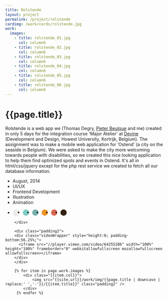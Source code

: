```yaml
---
title: Rolstende
layout: project
permalink: /project/rolstende
cardimg: /work/cards/rolstende.jpg
work:
  images:
    - title: rolstende_01.jpg
      col: column6
    - title: rolstende_02.jpg
      col: column6
    - title: rolstende_03.jpg
      col: column6
    - title: rolstende_04.jpg
      col: column6
    - title: rolstende_05.jpg
      col: column6
    - title: rolstende_06.jpg
      col: column6
---
```


<div class="limiter margin-top8 clearfix padding2 margin-bottom4">
	<div id='intro' class='margin2r column7'>
		<h1 class="brandon">{{page.title}}</h1>
		<p class=" padding2y">
		Rolstende is a web app we (Thomas Degry, <a href='http://www.pieterbeulque.be'>Pieter Beulque</a> and me) created in only 5 days for the integration course 'Major Atelier' at <a href='http://www.devine.be'>Devine </a>(Development and Design, Howest University, Kortrijk, Belgium). The assignment was to make a mobile web application for ‘Ostend’ (a city on the seaside in Belgium). We were asked to make the city more welcoming towards people with disabilities, so we created this nice looking application to help them find optimized spots and events in Ostend. It's all in html/css/jquery except for the php rest service we created to fetch all our database information.
		</p>
	</div>
	<div class="column3 clearfix facts">
		<ul class="facts">
			<li><i class='fa fa-fw fa-calendar'></i>August, 2014</li>
			<li><i class='fa fa-fw fa-circle'></i>UI/UX</li>
			<li><i class='fa fa-fw fa-code'></i>Frontend Development</li>
			<li><i class='fa fa-fw fa-paint-brush'></i>Illustration</li>
			<li><i class='fa fa-fw fa-bolt'></i>Animation</li>
		</ul>
		<ul class="colors column12 padding2y">
				<li class="color1"></li>
				<li class="color2"></li>
				<li class="color3"></li>
				<li class="color4"></li>
				<li class="color5"></li>
				<li class="color6"></li>
			</ul>

		</div>
</div>

<div class="work limiter clearfix">

		<div class="padding2">
		<div class="videoWrapper" style="height:0; padding-bottom:56.25%;">
		  <iframe src="//player.vimeo.com/video/64255286" width="100%" height="100%" frameborder="0" webkitallowfullscreen mozallowfullscreen allowfullscreen></iframe>
		</div>
		</div>

	    {% for item in page.work.images %}
		    <div class="{{item.col}}">
				<img src="{{site.url}}/work/img/{{page.title | downcase | replace:' ','-'}}/{{item.title}}" class="padding2" />
			</div>
         {% endfor %}

</div>



<style>

.videoWrapper {
	position: relative;
	padding-bottom: 56.25%; /* 16:9 */
	height: 0;
}
.videoWrapper iframe {
	position: absolute;
	top: 0;
	left: 0;
	width: 100%;
	height: 100%;
}

.player .video-wrapper {
	position: absolute;
	width: 100%;
	height: 100%;
	background: #000;
	padding-bottom: 56.52% !important;
}



.post-header {
  width: 100%;
  height:550px;
  background: url(../../work/header/rolstende.jpg) center top no-repeat;
  background-color: #ec572c;
  background-size: cover;
}

div ul.colors {
	width: 100%;
	height: 20px;
	border-radius:50%;
}

div ul.colors li {
	width: 20px;
	height: 20px;
	margin-right: 10px;
	float: left;
	border-radius: 50%;
}


.color1 {background-color: #eeebe6; border: 1px solid #e4ebfa;}
.color2 {background-color: #7ecdc4; }
.color3 {background-color: #77afaa; }
.color4 {background-color: #ee942b; }
.color5 {background-color: #da6752; }
.color6 {background-color: #322115; }


@media only screen and (max-width:640px) {
	.post-header {
		height: 300px;
	}
	.nav-roundslide {
		top: 170px;
	}
	.nav-roundslide a { margin: 0 10px;}
}
</style>


